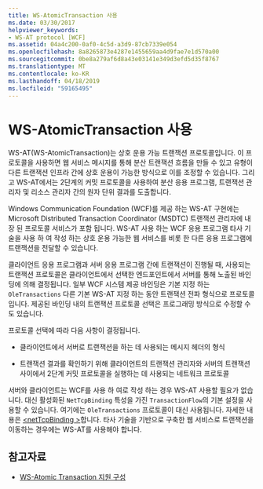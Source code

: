 ```yaml
---
title: WS-AtomicTransaction 사용
ms.date: 03/30/2017
helpviewer_keywords:
- WS-AT protocol [WCF]
ms.assetid: 04a4c200-0af0-4c5d-a3d9-87cb7339e054
ms.openlocfilehash: 8a8265873e4287e1455659aa4d9fae7e1d570a00
ms.sourcegitcommit: 0be8a279af6d8a43e03141e349d3efd5d35f8767
ms.translationtype: MT
ms.contentlocale: ko-KR
ms.lasthandoff: 04/18/2019
ms.locfileid: "59165495"
---
```

# <a name="using-ws-atomictransaction"></a>WS-AtomicTransaction 사용
WS-AT(WS-AtomicTransaction)는 상호 운용 가능 트랜잭션 프로토콜입니다. 이 프로토콜을 사용하면 웹 서비스 메시지를 통해 분산 트랜잭션 흐름을 만들 수 있고 유형이 다른 트랜잭션 인프라 간에 상호 운용이 가능한 방식으로 이를 조정할 수 있습니다. 그리고 WS-AT에서는 2단계의 커밋 프로토콜을 사용하여 분산 응용 프로그램, 트랜잭션 관리자 및 리소스 관리자 간의 원자 단위 결과를 도출합니다.  
  
 Windows Communication Foundation (WCF)를 제공 하는 WS-AT 구현에는 Microsoft Distributed Transaction Coordinator (MSDTC) 트랜잭션 관리자에 내장 된 프로토콜 서비스가 포함 됩니다. WS-AT 사용 하는 WCF 응용 프로그램 타사 기술을 사용 하 여 작성 하는 상호 운용 가능한 웹 서비스를 비롯 한 다른 응용 프로그램에 트랜잭션을 전달할 수 있습니다.  
  
 클라이언트 응용 프로그램과 서버 응용 프로그램 간에 트랜잭션이 진행될 때, 사용되는 트랜잭션 프로토콜은 클라이언트에서 선택한 엔드포인트에서 서버를 통해 노출된 바인딩에 의해 결정됩니다. 일부 WCF 시스템 제공 바인딩은 기본 지정 하는 `OleTransactions` 다른 기본 WS-AT 지정 하는 동안 트랜잭션 전파 형식으로 프로토콜입니다. 제공된 바인딩 내의 트랜잭션 프로토콜 선택은 프로그래밍 방식으로 수정할 수도 있습니다.  
  
 프로토콜 선택에 따라 다음 사항이 결정됩니다.  
  
-   클라이언트에서 서버로 트랜잭션을 하는 데 사용되는 메시지 헤더의 형식  
  
-   트랜잭션 결과를 확인하기 위해 클라이언트의 트랜잭션 관리자와 서버의 트랜잭션 사이에서 2단계 커밋 프로토콜을 실행하는 데 사용되는 네트워크 프로토콜  
  
 서버와 클라이언트는 WCF를 사용 하 여로 작성 하는 경우 WS-AT 사용할 필요가 없습니다. 대신 활성화된 `NetTcpBinding` 특성을 가진 `TransactionFlow`의 기본 설정을 사용할 수 있습니다. 여기에는 `OleTransactions` 프로토콜이 대신 사용됩니다. 자세한 내용은 [ \<netTcpBinding >](../../../../docs/framework/configure-apps/file-schema/wcf/nettcpbinding.md)합니다. 타사 기술을 기반으로 구축한 웹 서비스로 트랜잭션을 이동하는 경우에는 WS-AT를 사용해야 합니다.  
  
## <a name="see-also"></a>참고자료

- [WS-Atomic Transaction 지원 구성](../../../../docs/framework/wcf/feature-details/configuring-ws-atomic-transaction-support.md)
